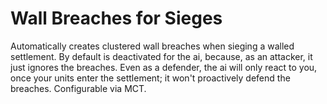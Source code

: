 # Wall Breaches for Sieges

Automatically creates clustered wall breaches when sieging a walled settlement.
By default is deactivated for the ai, because, as an attacker, it just ignores the breaches.
Even as a defender, the ai will only react to you, once your units enter the settlement; it won't proactively defend the breaches.
Configurable via MCT.